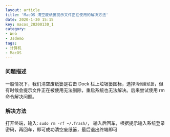```yaml
---
layout: article
title: 'MacOS 清空废纸篓提示文件正在使用的解决方法'
date: 2020-1-30 15:15
key: macos_20200130_1
category: 
- Web 
- Jsdemo
tags:
- 计算机
- MacOS
---
```


### 问题描述

一般情况下，我们清空废纸篓是右击 Dock 栏上垃圾篓图标，选择`清倒废纸篓`，但有时候会提示文件正在被使用无法删除，重启系统也无法解决。后来尝试使用 rm 命令解决问题。

<!-- more -->

### 解决方法
打开终端，输入: ```sudo rm -rf ~/.Trash/```，
输入后回车，根据提示输入系统登录密码，再回车，即可成功清空废纸篓，最后退出终端即可